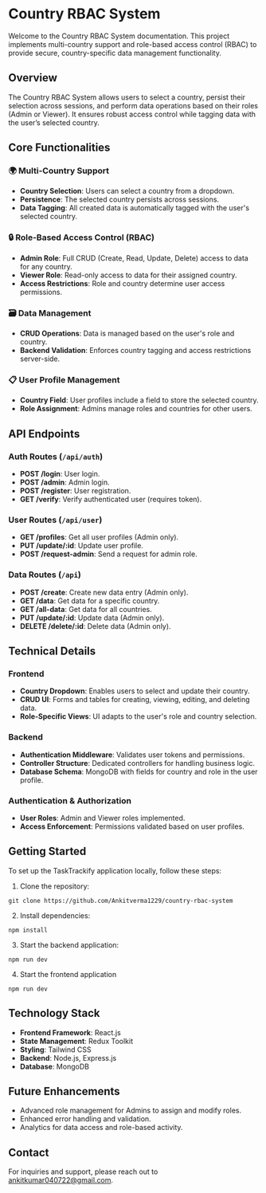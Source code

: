 # Country RBAC System

Welcome to the Country RBAC System documentation. This project implements multi-country support and role-based access control (RBAC) to provide secure, country-specific data management functionality.

## Overview

The Country RBAC System allows users to select a country, persist their selection across sessions, and perform data operations based on their roles (Admin or Viewer). It ensures robust access control while tagging data with the user’s selected country.

## Core Functionalities

### 🌍 Multi-Country Support

- **Country Selection**: Users can select a country from a dropdown.
- **Persistence**: The selected country persists across sessions.
- **Data Tagging**: All created data is automatically tagged with the user's selected country.

### 🔒 Role-Based Access Control (RBAC)

- **Admin Role**: Full CRUD (Create, Read, Update, Delete) access to data for any country.
- **Viewer Role**: Read-only access to data for their assigned country.
- **Access Restrictions**: Role and country determine user access permissions.

### 🗃 Data Management

- **CRUD Operations**: Data is managed based on the user's role and country.
- **Backend Validation**: Enforces country tagging and access restrictions server-side.

### 📋 User Profile Management

- **Country Field**: User profiles include a field to store the selected country.
- **Role Assignment**: Admins manage roles and countries for other users.

## API Endpoints

### Auth Routes (`/api/auth`)
- **POST /login**: User login.
- **POST /admin**: Admin login.
- **POST /register**: User registration.
- **GET /verify**: Verify authenticated user (requires token).

### User Routes (`/api/user`)
- **GET /profiles**: Get all user profiles (Admin only).
- **PUT /update/:id**: Update user profile.
- **POST /request-admin**: Send a request for admin role.

### Data Routes (`/api`)
- **POST /create**: Create new data entry (Admin only).
- **GET /data**: Get data for a specific country.
- **GET /all-data**: Get data for all countries.
- **PUT /update/:id**: Update data (Admin only).
- **DELETE /delete/:id**: Delete data (Admin only).

## Technical Details

### Frontend

- **Country Dropdown**: Enables users to select and update their country.
- **CRUD UI**: Forms and tables for creating, viewing, editing, and deleting data.
- **Role-Specific Views**: UI adapts to the user's role and country selection.

### Backend

- **Authentication Middleware**: Validates user tokens and permissions.
- **Controller Structure**: Dedicated controllers for handling business logic.
- **Database Schema**: MongoDB with fields for country and role in the user profile.

### Authentication & Authorization

- **User Roles**: Admin and Viewer roles implemented.
- **Access Enforcement**: Permissions validated based on user profiles.

## Getting Started

To set up the TaskTrackify application locally, follow these steps:

1. Clone the repository:

```
git clone https://github.com/Ankitverma1229/country-rbac-system
```

2. Install dependencies:

```
npm install
```

3. Start the backend application:

```
npm run dev
```

4. Start the frontend application

```
npm run dev
```

## Technology Stack

- **Frontend Framework**: React.js
- **State Management**: Redux Toolkit
- **Styling**: Tailwind CSS
- **Backend**: Node.js, Express.js
- **Database**: MongoDB

## Future Enhancements

- Advanced role management for Admins to assign and modify roles.
- Enhanced error handling and validation.
- Analytics for data access and role-based activity.


## Contact

For inquiries and support, please reach out to [ankitkumar040722@gmail.com](mailto:ankitkumar040722@gmail.com).